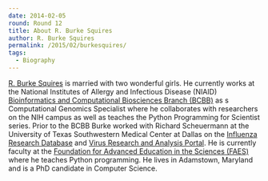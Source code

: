 ```yaml
---
date: 2014-02-05
round: Round 12
title: About R. Burke Squires
author: R. Burke Squires
permalink: /2015/02/burkesquires/
tags:
  - Biography
---
```

[R. Burke Squires](http://burkesquires.com) is married with two wonderful girls. He currently works at the National Institutes of Allergy and Infectious Disease (NIAID) [Bioinformatics and Computational Biosciences Branch (BCBB)](http://www.niaid.nih.gov/about/organization/odoffices/omo/ocicb/pages/bcbb.aspx) as s Computational Genomics Specialist where he collaborates with researchers on the NIH campus as well as teaches the Python Programming for Scientist series. Prior to the BCBB Burke worked with Richard Scheuermann at the University of Texas Southwestern Medical Center at Dallas on the [Influenza Research Database](http://fludb.org) and [Virus Research and Analysis Portal](http:virpbrc.org). He is currently faculty at the [Foundation for Advanced Education in the Sciences (FAES)](http://www.faes.org) where he teaches Python programming. He lives in Adamstown, Maryland and is a PhD candidate in Computer Science.

